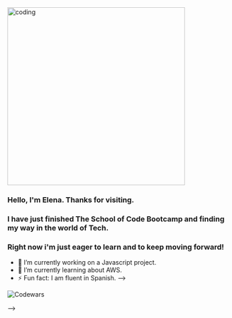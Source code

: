 
<img align="center" alt="coding" width="400" src=https://c.tenor.com/AlUkiGkR2j8AAAAM/new-game-ahagon-umiko-programming.gif>

### Hello, I'm Elena. Thanks for visiting. 
### I have just finished The School of Code Bootcamp and finding my way in the world of Tech.
### Right now i'm just eager to learn and to keep moving forward!





- 🔭 I’m currently working on a Javascript project.
- 🌱 I’m currently learning about AWS.
- ⚡ Fun fact: I am fluent in Spanish. 
-->








![Codewars](https://github.r2v.ch/codewars?user=newcoder09)




-->

